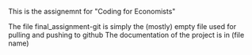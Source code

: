 This is the assignemnt for "Coding for Economists"

The file final_assignment-git is simply the (mostly) empty file used for pulling and pushing to github
The documentation of the project is in (file name)
